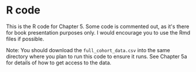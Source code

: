 # R code

This is the R code for Chapter 5.  Some code is commented out, as it's there for book presentation purposes only.  I would encourage you to use the Rmd files if possible.

 
Note: You should download the `full_cohort_data.csv` into the same directory where you plan to run this code to ensure it runs.  See Chapter 5a for details of how to get access to the data.
